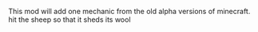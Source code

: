 This mod will add one mechanic from the old alpha versions of minecraft. hit the sheep so that it sheds its wool
